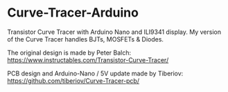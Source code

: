 # Curve-Tracer-Arduino
Transistor Curve Tracer with Arduino Nano and ILI9341 display. 
My version of the Curve Tracer handles BJTs, MOSFETs & Diodes.

The original design is made by Peter Balch:
https://www.instructables.com/Transistor-Curve-Tracer/

PCB design and Arduino-Nano / 5V update made by Tiberiov:
https://github.com/tiberiov/Curve-Tracer-pcb/
